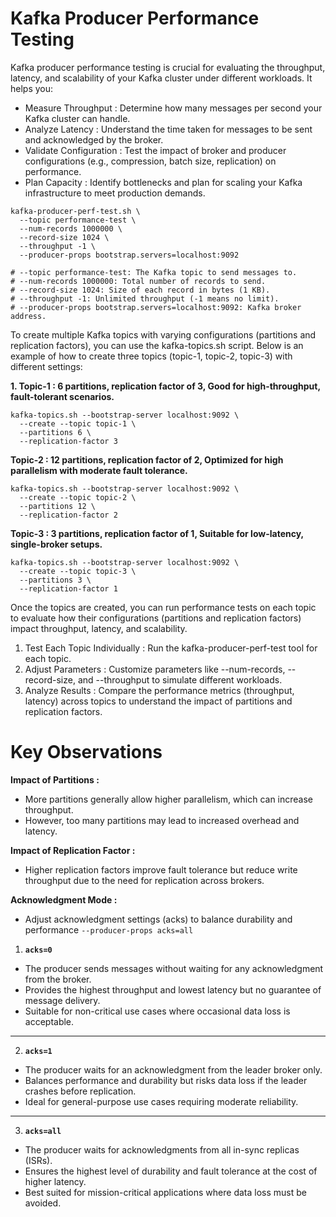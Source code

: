 # Kafka Producer Performance Testing

Kafka producer performance testing is crucial for evaluating the throughput, latency, and scalability of your Kafka cluster under different workloads. It helps you:

* Measure Throughput : Determine how many messages per second your Kafka cluster can handle.
* Analyze Latency : Understand the time taken for messages to be sent and acknowledged by the broker.
* Validate Configuration : Test the impact of broker and producer configurations (e.g., compression, batch size, replication) on performance.
* Plan Capacity : Identify bottlenecks and plan for scaling your Kafka infrastructure to meet production demands.

```
kafka-producer-perf-test.sh \
  --topic performance-test \
  --num-records 1000000 \
  --record-size 1024 \
  --throughput -1 \
  --producer-props bootstrap.servers=localhost:9092

# --topic performance-test: The Kafka topic to send messages to.
# --num-records 1000000: Total number of records to send.
# --record-size 1024: Size of each record in bytes (1 KB).
# --throughput -1: Unlimited throughput (-1 means no limit).
# --producer-props bootstrap.servers=localhost:9092: Kafka broker address.
```

To create multiple Kafka topics with varying configurations (partitions and replication factors), you can use the kafka-topics.sh script. 
Below is an example of how to create three topics (topic-1, topic-2, topic-3) with different settings:

**1. Topic-1 : 6 partitions, replication factor of 3, Good for high-throughput, fault-tolerant scenarios.** 

```
kafka-topics.sh --bootstrap-server localhost:9092 \
  --create --topic topic-1 \
  --partitions 6 \
  --replication-factor 3
```

**Topic-2 : 12 partitions, replication factor of 2, Optimized for high parallelism with moderate fault tolerance.**

```
kafka-topics.sh --bootstrap-server localhost:9092 \
  --create --topic topic-2 \
  --partitions 12 \
  --replication-factor 2
```

**Topic-3 : 3 partitions, replication factor of 1, Suitable for low-latency, single-broker setups.**

```
kafka-topics.sh --bootstrap-server localhost:9092 \
  --create --topic topic-3 \
  --partitions 3 \
  --replication-factor 1
```

Once the topics are created, you can run performance tests on each topic to evaluate how their configurations (partitions and replication factors) impact throughput, latency, and scalability.

1. Test Each Topic Individually : Run the kafka-producer-perf-test tool for each topic.
2. Adjust Parameters : Customize parameters like --num-records, --record-size, and --throughput to simulate different workloads.
3. Analyze Results : Compare the performance metrics (throughput, latency) across topics to understand the impact of partitions and replication factors.

# Key Observations

**Impact of Partitions :**
* More partitions generally allow higher parallelism, which can increase throughput.
* However, too many partitions may lead to increased overhead and latency.
  
**Impact of Replication Factor :**
* Higher replication factors improve fault tolerance but reduce write throughput due to the need for replication across brokers.

**Acknowledgment Mode :**
* Adjust acknowledgment settings (acks) to balance durability and performance `--producer-props acks=all`

1. **`acks=0`**
- The producer sends messages without waiting for any acknowledgment from the broker.  
- Provides the highest throughput and lowest latency but no guarantee of message delivery.  
- Suitable for non-critical use cases where occasional data loss is acceptable.

---

2. **`acks=1`**
- The producer waits for an acknowledgment from the leader broker only.  
- Balances performance and durability but risks data loss if the leader crashes before replication.  
- Ideal for general-purpose use cases requiring moderate reliability.

---

3. **`acks=all`**
- The producer waits for acknowledgments from all in-sync replicas (ISRs).  
- Ensures the highest level of durability and fault tolerance at the cost of higher latency.  
- Best suited for mission-critical applications where data loss must be avoided.
